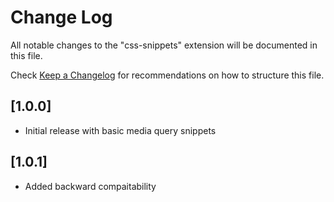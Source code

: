 # Change Log

All notable changes to the "css-snippets" extension will be documented in this file.

Check [Keep a Changelog](http://keepachangelog.com/) for recommendations on how to structure this file.

## [1.0.0]
- Initial release with basic media query snippets

## [1.0.1]
- Added backward compaitability